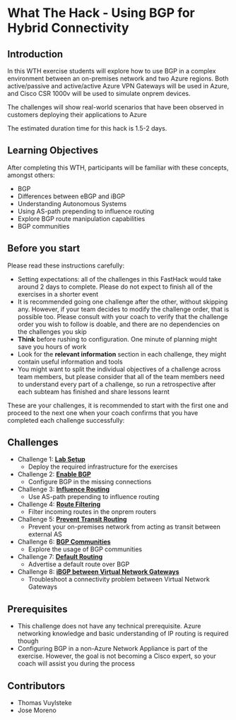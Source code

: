 # What The Hack - Using BGP for Hybrid Connectivity

## Introduction

In this WTH exercise students will explore how to use BGP in a complex environment between an on-premises network and two Azure regions. Both active/passive and active/active Azure VPN Gateways will be used in Azure, and Cisco CSR 1000v will be used to simulate onprem devices.

The challenges will show real-world scenarios that have been observed in customers deploying their applications to Azure

The estimated duration time for this hack is 1.5-2 days.

## Learning Objectives

After completing this WTH, participants will be familiar with these concepts, amongst others:

- BGP
- Differences between eBGP and iBGP
- Understanding Autonomous Systems
- Using AS-path prepending to influence routing
- Explore BGP route manipulation capabilities
- BGP communities

## Before you start

Please read these instructions carefully:

- Setting expectations: all of the challenges in this FastHack would take around 2 days to complete. Please do not expect to finish all of the exercises in a shorter event
- It is recommended going one challenge after the other, without skipping any. However, if your team decides to modify the challenge order, that is possible too. Please consult with your coach to verify that the challenge order you wish to follow is doable, and there are no dependencies on the challenges you skip
- **Think** before rushing to configuration. One minute of planning might save you hours of work
- Look for the **relevant information** section in each challenge, they might contain useful information and tools
- You might want to split the individual objectives of a challenge across team members, but please consider that all of the team members need to understand every part of a challenge, so run a retrospective after each subteam has finished and share lessons learnt

These are your challenges, it is recommended to start with the first one and proceed to the next one when your coach confirms that you have completed each challenge successfully:

## Challenges

- Challenge 1: **[Lab Setup](Student/01-lab_setup.md)**
   - Deploy the required infrastructure for the exercises
- Challenge 2: **[Enable BGP](Student/02-enable_bpg.md)**
    - Configure BGP in the missing connections
- Challenge 3: **[Influence Routing](Student/03-aspath_prepending.md)**
    - Use AS-path prepending to influence routing
- Challenge 4: **[Route Filtering](Student/04-filtering.md)**
    - Filter incoming routes in the onprem routers
- Challenge 5: **[Prevent Transit Routing](Student/05-transit.md)**
    - Prevent your on-premises network from acting as transit between external AS
- Challenge 6: **[BGP Communities](Student/06-communities.md)**
    - Explore the usage of BGP communities
- Challenge 7: **[Default Routing](Student/07-default.md)**
    - Advertise a default route over BGP
- Challenge 8: **[iBGP between Virtual Network Gateways](Student/08-vng_ibgp.md)**
    - Troubleshoot a connectivity problem between Virtual Network Gateways

## Prerequisites

- This challenge does not have any technical prerequisite. Azure networking knowledge and basic understanding of IP routing is required though
- Configuring BGP in a non-Azure Network Appliance is part of the exercise. However, the goal is not becoming a Cisco expert, so your coach will assist you during the process

## Contributors

- Thomas Vuylsteke
- Jose Moreno
